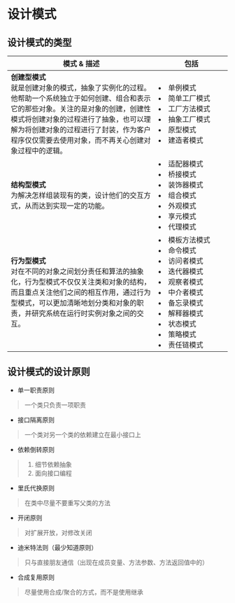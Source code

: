 # 设计模式

## 设计模式的类型
|  模式 & 描述   | 包括  |
|  ----  | ----  |
| **创建型模式**<br>就是创建对象的模式，抽象了实例化的过程。他帮助一个系统独立于如何创建、组合和表示它的那些对象。关注的是对象的创建，创建性模式将创建对象的过程进行了抽象，也可以理解为将创建对象的过程进行了封装，作为客户程序仅仅需要去使用对象，而不再关心创建对象过程中的逻辑。  | <div style="min-width: 150px"><li>单例模式</li><li>简单工厂模式</li><li>工厂方法模式</li><li>抽象工厂模式</li><li>原型模式</li><li>建造者模式</li></div> |
| **结构型模式**<br>为解决怎样组装现有的类，设计他们的交互方式，从而达到实现一定的功能。  | <div style="min-width: 150px"><li>适配器模式</li><li>桥接模式</li><li>装饰器模式</li><li>组合模式</li><li>外观模式</li><li>享元模式</li><li>代理模式</li></div> |
| **行为型模式**<br>对在不同的对象之间划分责任和算法的抽象化，行为型模式不仅仅关注类和对象的结构，而且重点关注他们之间的相互作用，通过行为型模式，可以更加清晰地划分类和对象的职责，并研究系统在运行时实例对象之间的交互。  | <div style="min-width: 150px"><li>模板方法模式</li><li>命令模式</li><li>访问者模式</li><li>迭代器模式</li><li>观察者模式</li><li>中介者模式</li><li>备忘录模式</li><li>解释器模式</li><li>状态模式</li><li>策略模式</li><li>责任链模式</li></div> |

## 设计模式的设计原则
- 单一职责原则
> 一个类只负责一项职责

- 接口隔离原则
> 一个类对另一个类的依赖建立在最小接口上

- 依赖倒转原则
> 1. 细节依赖抽象
> 2. 面向接口编程

- 里氏代换原则
> 在类中尽量不要重写父类的方法

- 开闭原则
> 对扩展开放，对修改关闭

- 迪米特法则（最少知道原则）
> 只与直接朋友通信（出现在成员变量、方法参数、方法返回值中的）

- 合成复用原则
> 尽量使用合成/聚合的方式，而不是使用继承
